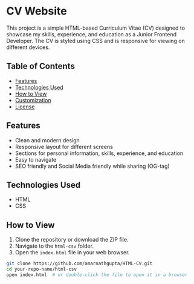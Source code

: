# CV Website

This project is a simple HTML-based Curriculum Vitae (CV) designed to showcase my skills, experience, and education as a Junior Frontend Developer. The CV is styled using CSS and is responsive for viewing on different devices.

## Table of Contents

- [Features](#features)
- [Technologies Used](#technologies-used)
- [How to View](#how-to-view)
- [Customization](#customization)
- [License](#license)

## Features

- Clean and modern design
- Responsive layout for different screens
- Sections for personal information, skills, experience, and education
- Easy to navigate
- SEO friendly and Social Media friendly while sharing (OG-tag)

## Technologies Used

- HTML
- CSS

## How to View

1. Clone the repository or download the ZIP file.
2. Navigate to the `html-csv` folder.
3. Open the `index.html` file in your web browser.

```bash
git clone https://github.com/amarnathgupta/HTML-CV.git
cd your-repo-name/html-csv
open index.html  # or double-click the file to open it in a browser